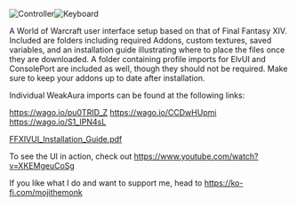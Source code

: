   ![Controller](https://github.com/user-attachments/assets/633b8fd0-3431-4f7c-a128-33dacb8cdbd4)![Keyboard](https://github.com/user-attachments/assets/ff963c38-a5f4-4780-a0f9-8202258a5ab8)


A World of Warcraft user interface setup based on that of Final Fantasy XIV. Included are folders including required Addons, custom textures, saved variables, and an installation guide illustrating where to place the files once they are downloaded. A folder containing profile imports for ElvUI and ConsolePort are included as well, though they should not be required. Make sure to keep your addons up to date after installation. 

Individual WeakAura imports can be found at the following links:

https://wago.io/pu0TRID_Z
https://wago.io/CCDwHUpmi
https://wago.io/S1_IPN4sL

[FFXIVUI_Installation_Guide.pdf](https://github.com/user-attachments/files/18565656/FFXIVUI_Installation_Guide.pdf)

To see the UI in action, check out https://www.youtube.com/watch?v=XKEMgeuCoSg

If you like what I do and want to support me, head to https://ko-fi.com/mojithemonk
